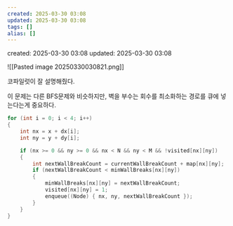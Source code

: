 ```yaml
---
created: 2025-03-30 03:08
updated: 2025-03-30 03:08
tags: []
alias: []
---
```


created: 2025-03-30 03:08
updated: 2025-03-30 03:08


![[Pasted image 20250330030821.png]]


코파일럿이 잘 설명해줬다. 

이 문제는 다른 BFS문제와 비슷하지만, 벽을 부수는 회수를 최소화하는 경로를 큐에 넣는다는게 중요하다.

```cpp
for (int i = 0; i < 4; i++)
{
    int nx = x + dx[i];
    int ny = y + dy[i];

    if (nx >= 0 && ny >= 0 && nx < N && ny < M && !visited[nx][ny])
    {
        int nextWallBreakCount = currentWallBreakCount + map[nx][ny];
        if (nextWallBreakCount < minWallBreaks[nx][ny])
        {
            minWallBreaks[nx][ny] = nextWallBreakCount;
            visited[nx][ny] = 1;
            enqueue((Node) { nx, ny, nextWallBreakCount });
        }
    }
}
```

